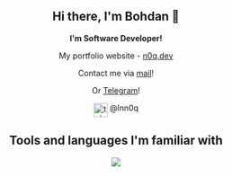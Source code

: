 <h2 align=center> Hi there, I'm Bohdan 👋</h2>
<p align=center> <b>I'm Software Developer!</b> </p>

<p align=center> My portfolio website - <a href="https://n0q.dev/">n0q.dev</a> </p> 
<p align=center> Contact me via <a href="mailto:denysenko.w0@gmail.com">mail</a>!</p>
<p align=center> Or <a href="https://t.me/lnn0q">Telegram</a>!</p>
<div align=center><img src="https://n0q.dev/icons/telegram.svg" width=25 height=25 alt='telegram' title='Telegram' align=top> @lnn0q</div>
<h2 align=center> Tools and languages I'm familiar with </h2>
<p align="center">
  <a href="https://skillicons.dev">
    <img src="https://skillicons.dev/icons?i=mongodb,express,react,nodejs,next,ts,js,html,css,c,cpp,python,linux,bash,git,vim&perline=4" />
  </a>
</p>

